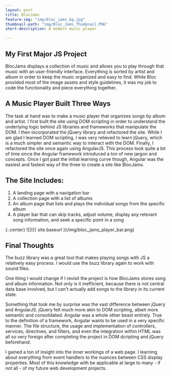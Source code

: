 ```yaml
---
layout: post
title: BlocJams
feature-img: "img/bloc_jams_bg.jpg"
thumbnail-path: "img/Bloc_Jams_Thumbnail.PNG"
short-description: A modern music player

---
```

## My First Major JS Project

BlocJams displays a collection of music and allows you to play through that music with an user-friendly interface. Everything is sorted by artist and album in order to keep the music organized and easy to find. While Bloc provided most of the image assets and style guidelines, it was my job to code the functionality and piece everything together.

## A Music Player Built Three Ways

The task at hand was to make a music player that organizes songs by album and artist. I first built the site using DOM scripting in order to understand the underlying logic behind JS libraries and frameworks that manipulate the DOM. I then incorporated the jQuery library and refactored the site. While I am glad I learned DOM scripting, I was very relieved to learn jQuery, which is a much simpler and semantic way to interact with the DOM. Finally, I refactored the site once again using AngularJS. This process took quite a bit of time since the Angular framework introduced a ton of new jargon and concepts. Once I got past the initial learning curve though, Angular was the easiest and fastest way of the three to create a site like BlocJams.

## The Site Includes:

1. A landing page with a navigation bar
2. A collection page with a list of albums
3. An album page that lists and plays the individual songs from the specific album
4. A player bar that can skip tracks, adjust volume, display any relevant song information, and seek a specific point in a song

{:.center}
![]({{ site.baseurl }}/img/bloc_jams_player_bar.png)

## Final Thoughts

The buzz library was a great tool that makes playing songs with JS a relatively easy process. I would use the buzz library again to work with sound files.

One thing I would change if I revisit the project is how BlocJams stores song and album information. Not only is it inefficient, because there is not central data base involved, but I can't actually add songs to the library in its current state.

Something that took me by surprise was the vast difference between jQuery and AngularJS. jQuery felt much more akin to DOM scripting, albeit more semantic and consolidated. Angular was a whole other beast entirely. True to the definition of a framework, Angular wants to be used in a very specific manner. The file structure, the usage and implementation of controllers, services, directives, and filters, and even the integration within HTML was all so very foreign after completing the project in DOM dcripting and jQuery beforehand.

I gained a ton of insight into the inner workings of a web page. I learning about everything from event handlers to the nuances between CSS display properties. Most of this knowledge with be applicable at large to many - if not all - of my future web development projects.

